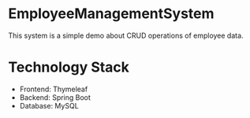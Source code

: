 # EmployeeManagementSystem

This system is a simple demo about CRUD operations of employee data.  

# Technology Stack   
- Frontend: Thymeleaf   
- Backend: Spring Boot  
- Database: MySQL  
